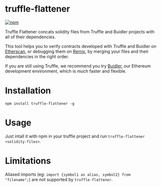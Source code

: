 # truffle-flattener

[![npm](https://img.shields.io/npm/v/truffle-flattener.svg)](https://www.npmjs.com/package/truffle-flattener)

Truffle Flattener concats solidity files from Truffle and Buidler projects 
with all of their dependencies.

This tool helps you to verify contracts developed with Truffle and Buidler 
on [Etherscan](https://etherscan.io), or debugging them on
[Remix](https://remix.ethereum.org), by merging your files and their
dependencies in the right order.

If you are still using Truffle, we recommend you try [Buidler](https://github.com/nomiclabs/buidler), 
our Ethereum development environment, which is much faster and flexible.

# Installation

`npm install truffle-flattener -g`

# Usage

Just intall it with npm in your truffle project and run
`truffle-flattener <solidity-files>`.

# Limitations

Aliased imports (eg: `import {symbol1 as alias, symbol2} from "filename";`) are
not supported by `truffle-flattener`.
